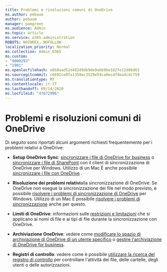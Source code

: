 ```yaml
---
title: Problemi e risoluzioni comuni di OneDrive
ms.author: pebaum
author: pebaum
manager: pamgreen
ms.audience: Admin
ms.topic: article
ms.service: o365-administration
ROBOTS: NOINDEX, NOFOLLOW
localization_priority: Normal
ms.collection: Admin_O365
ms.custom:
- "9000293"
- "1901"
ms.openlocfilehash: e6b8aad52d492d9db9de9abb9be182fe12d0bd62
ms.sourcegitcommit: c6692ce0fa1358ec3529e59ca0ecdfdea4cdc759
ms.translationtype: MT
ms.contentlocale: it-IT
ms.lasthandoff: 09/14/2020
ms.locfileid: "47672996"
---
```

# <a name="onedrive-common-issues-and-resolutions"></a>Problemi e risoluzioni comuni di OneDrive

Di seguito sono riportati alcuni argomenti richiesti frequentemente per i problemi relativi a OneDrive:

- **Setup OneDrive Sync**: [sincronizzare i file di OneDrive for business](https://go.microsoft.com/fwlink/?linkid=533375) o [sincronizzare i file di SharePoint](https://go.microsoft.com/fwlink/?linkid=871666) con il client di sincronizzazione di OneDrive per Windows.  Utilizzo di un Mac È anche possibile [sincronizzare i file con OneDrive](https://support.office.com/article/Sync-files-with-the-OneDrive-sync-client-on-Mac-OS-X-d11b9f29-00bb-4172-be39-997da46f913f) .

- **Risoluzione dei problemi relativi**alla sincronizzazione di OneDrive: Se OneDrive non esegue la sincronizzazione dei file nel modo previsto, è possibile [risolvere i problemi di sincronizzazione di OneDrive](https://go.microsoft.com/fwlink/?linkid=866431) per Windows. Utilizzo di un Mac È possibile [risolvere i problemi di sincronizzazione](https://support.office.com/article/fix-onedrive-sync-problems-on-a-mac-af3012d7-13ec-4ac9-bbb1-ebcd2a0cd756) anche per questo.
- **Limiti di OneDrive**: informazioni sulle [restrizioni e limitazioni](https://support.office.com/article/Invalid-file-names-and-file-types-in-OneDrive-OneDrive-for-Business-and-SharePoint-64883a5d-228e-48f5-b3d2-eb39e07630fa) che si applicano ai nomi di file e ai tipi di file durante la sincronizzazione con OneDrive.
- **Archiviazione OneDrive**: vedere come [modificare lo spazio di archiviazione di OneDrive di un utente specifico](https://docs.microsoft.com/onedrive/change-user-storage) o [gestire l'archiviazione di OneDrive for business](https://support.office.com/article/Manage-your-OneDrive-for-Business-storage-31519161-059C-4764-B6F8-F5CD29F7FE68).
- **Registri di controllo**: vedere come è possibile [utilizzare la ricerca del registro di controllo](https://docs.microsoft.com/microsoft-365/compliance/search-the-audit-log-in-security-and-compliance#search-the-audit-log) per controllare l'attività dei file, delle cartelle, degli utenti o delle autorizzazioni. 
